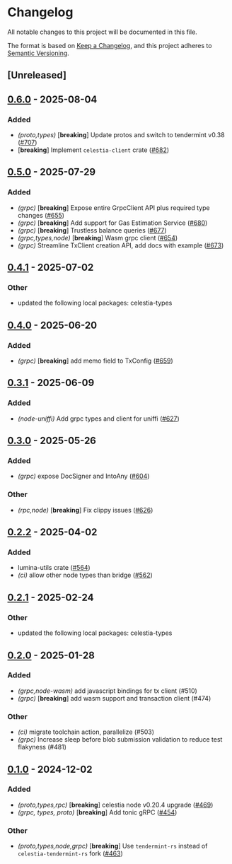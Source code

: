 # Changelog

All notable changes to this project will be documented in this file.

The format is based on [Keep a Changelog](https://keepachangelog.com/en/1.0.0/),
and this project adheres to [Semantic Versioning](https://semver.org/spec/v2.0.0.html).

## [Unreleased]

## [0.6.0](https://github.com/eigerco/lumina/compare/celestia-grpc-v0.5.0...celestia-grpc-v0.6.0) - 2025-08-04

### Added

- *(proto,types)* [**breaking**] Update protos and switch to tendermint v0.38 ([#707](https://github.com/eigerco/lumina/pull/707))
- [**breaking**] Implement `celestia-client` crate ([#682](https://github.com/eigerco/lumina/pull/682))

## [0.5.0](https://github.com/eigerco/lumina/compare/celestia-grpc-v0.4.1...celestia-grpc-v0.5.0) - 2025-07-29

### Added

- *(grpc)* [**breaking**] Expose entire GrpcClient API plus required type changes  ([#655](https://github.com/eigerco/lumina/pull/655))
- *(grpc)* [**breaking**] Add support for Gas Estimation Service ([#680](https://github.com/eigerco/lumina/pull/680))
- *(grpc)* [**breaking**] Trustless balance queries ([#677](https://github.com/eigerco/lumina/pull/677))
- *(grpc,types,node)* [**breaking**] Wasm grpc client ([#654](https://github.com/eigerco/lumina/pull/654))
- *(grpc)* Streamline TxClient creation API, add docs with example ([#673](https://github.com/eigerco/lumina/pull/673))

## [0.4.1](https://github.com/eigerco/lumina/compare/celestia-grpc-v0.4.0...celestia-grpc-v0.4.1) - 2025-07-02

### Other

- updated the following local packages: celestia-types

## [0.4.0](https://github.com/eigerco/lumina/compare/celestia-grpc-v0.3.1...celestia-grpc-v0.4.0) - 2025-06-20

### Added

- *(grpc)* [**breaking**] add memo field to TxConfig ([#659](https://github.com/eigerco/lumina/pull/659))

## [0.3.1](https://github.com/eigerco/lumina/compare/celestia-grpc-v0.3.0...celestia-grpc-v0.3.1) - 2025-06-09

### Added

- *(node-uniffi)* Add grpc types and client for uniffi ([#627](https://github.com/eigerco/lumina/pull/627))

## [0.3.0](https://github.com/eigerco/lumina/compare/celestia-grpc-v0.2.2...celestia-grpc-v0.3.0) - 2025-05-26

### Added

- *(grpc)* expose DocSigner and IntoAny ([#604](https://github.com/eigerco/lumina/pull/604))

### Other

- *(rpc,node)* [**breaking**] Fix clippy issues ([#626](https://github.com/eigerco/lumina/pull/626))

## [0.2.2](https://github.com/eigerco/lumina/compare/celestia-grpc-v0.2.1...celestia-grpc-v0.2.2) - 2025-04-02

### Added

- lumina-utils crate ([#564](https://github.com/eigerco/lumina/pull/564))
- *(ci)* allow other node types than bridge ([#562](https://github.com/eigerco/lumina/pull/562))

## [0.2.1](https://github.com/eigerco/lumina/compare/celestia-grpc-v0.2.0...celestia-grpc-v0.2.1) - 2025-02-24

### Other

- updated the following local packages: celestia-types

## [0.2.0](https://github.com/eigerco/lumina/compare/celestia-grpc-v0.1.0...celestia-grpc-v0.2.0) - 2025-01-28

### Added

- *(grpc,node-wasm)* add javascript bindings for tx client (#510)
- *(grpc)* [**breaking**] add wasm support and transaction client (#474)

### Other

- *(ci)* migrate toolchain action, parallelize (#503)
- *(grpc)* Increase sleep before blob submission validation to reduce test flakyness (#481)

## [0.1.0](https://github.com/eigerco/lumina/releases/tag/celestia-grpc-v0.1.0) - 2024-12-02

### Added

- *(proto,types,rpc)* [**breaking**] celestia node v0.20.4 upgrade ([#469](https://github.com/eigerco/lumina/pull/469))
- *(grpc, types, proto)* [**breaking**] Add tonic gRPC ([#454](https://github.com/eigerco/lumina/pull/454))

### Other

- *(proto,types,node,grpc)* [**breaking**] Use `tendermint-rs` instead of `celestia-tendermint-rs` fork ([#463](https://github.com/eigerco/lumina/pull/463))
